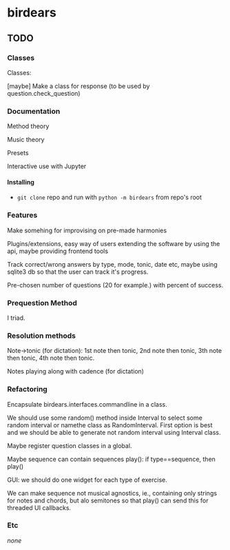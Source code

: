 # birdears

## TODO

### Classes

Classes:

[maybe] Make a class for response (to be used by question.check\_question)

### Documentation

Method theory

Music theory

Presets

Interactive use with Jupyter

#### Installing

* `git clone` repo and run with `python -m birdears` from repo's root

### Features

Make somehing for improvising on pre-made harmonies

Plugins/extensions, easy way of users extending the software by using the api,
maybe providing frontend tools

Track correct/wrong answers by type, mode, tonic, date etc, maybe using sqlite3
db so that the user can track it's progress.

Pre-chosen number of questions (20 for example.) with percent of success.

### Prequestion Method

I triad.

### Resolution methods

Note-\>tonic (for dictation): 1st note then tonic, 2nd note then tonic, 3th note then tonic, 4th note then tonic.

Notes playing along with cadence (for dictation)

### Refactoring

Encapsulate birdears.interfaces.commandline in a class.

We should use some random() method inside Interval to select some random
interval or namethe class as RandomInterval. First option is best and we should
be able to generate not random interval using Interval class.

Maybe register question classes in a global.

Maybe sequence can contain sequences play(): if type==sequence, then play()

GUI: we should do one widget for each type of exercise.

We can make sequence not musical agnostics, ie., containing only strings for notes
and chords, but alo semitones so that play() can send this for threaded UI
callbacks.

### Etc

*none*
